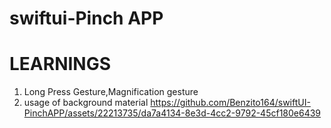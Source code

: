 # swiftui-Pinch APP
# LEARNINGS
1. Long Press Gesture,Magnification gesture
2. usage of background material
https://github.com/Benzito164/swiftUI-PinchAPP/assets/22213735/da7a4134-8e3d-4cc2-9792-45cf180e6439

